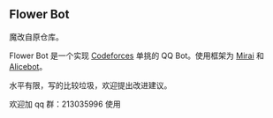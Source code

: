 ## Flower Bot

魔改自原仓库。

Flower Bot 是一个实现 [Codeforces](https://codeforces.com) 单挑的 QQ Bot。使用框架为 [Mirai](https://github.com/mamoe/mirai) 和 [Alicebot](https://docs.alicebot.dev/)。

水平有限，写的比较垃圾，欢迎提出改进建议。

欢迎加 qq 群：213035996 使用
